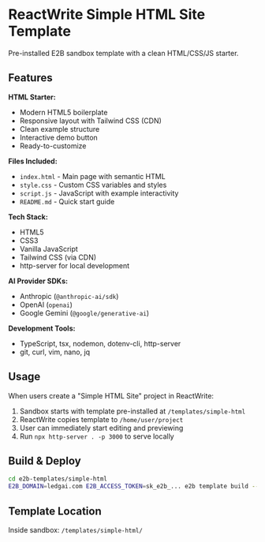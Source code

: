 # ReactWrite Simple HTML Site Template

Pre-installed E2B sandbox template with a clean HTML/CSS/JS starter.

## Features

**HTML Starter:**
- Modern HTML5 boilerplate
- Responsive layout with Tailwind CSS (CDN)
- Clean example structure
- Interactive demo button
- Ready-to-customize

**Files Included:**
- `index.html` - Main page with semantic HTML
- `style.css` - Custom CSS variables and styles
- `script.js` - JavaScript with example interactivity
- `README.md` - Quick start guide

**Tech Stack:**
- HTML5
- CSS3
- Vanilla JavaScript
- Tailwind CSS (via CDN)
- http-server for local development

**AI Provider SDKs:**
- Anthropic (`@anthropic-ai/sdk`)
- OpenAI (`openai`)
- Google Gemini (`@google/generative-ai`)

**Development Tools:**
- TypeScript, tsx, nodemon, dotenv-cli, http-server
- git, curl, vim, nano, jq

## Usage

When users create a "Simple HTML Site" project in ReactWrite:

1. Sandbox starts with template pre-installed at `/templates/simple-html`
2. ReactWrite copies template to `/home/user/project`
3. User can immediately start editing and previewing
4. Run `npx http-server . -p 3000` to serve locally

## Build & Deploy

```bash
cd e2b-templates/simple-html
E2B_DOMAIN=ledgai.com E2B_ACCESS_TOKEN=sk_e2b_... e2b template build --name reactwrite-simple-html
```

## Template Location

Inside sandbox: `/templates/simple-html/`
